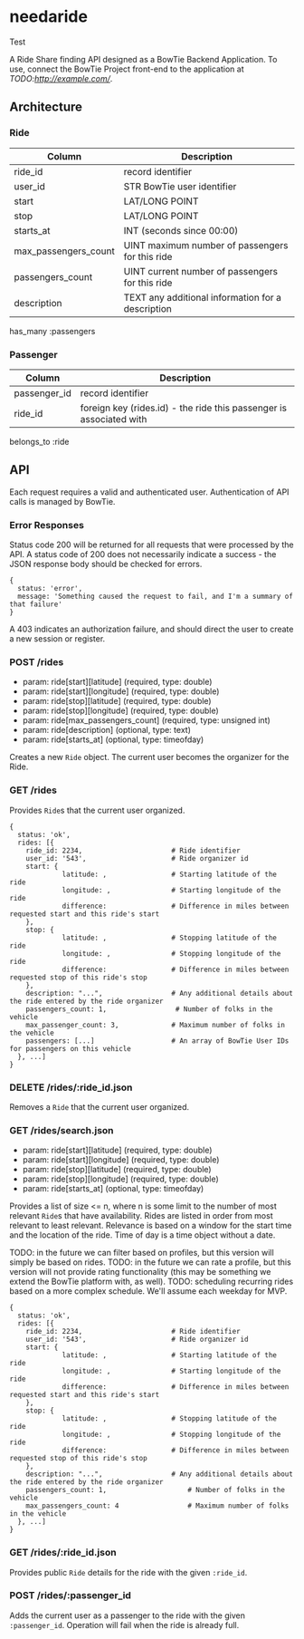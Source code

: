 # needaride

Test

A Ride Share finding API designed as a BowTie Backend Application. To use, connect the BowTie Project front-end to the application at *TODO:http://example.com/*.

## Architecture

### Ride

| Column | Description |
| ---    | --- |
| ride_id | record identifier |
| user_id | STR BowTie user identifier |
| start | LAT/LONG POINT |
| stop | LAT/LONG POINT |
| starts_at | INT (seconds since 00:00) |
| max_passengers_count | UINT maximum number of passengers for this ride |
| passengers_count | UINT current number of passengers for this ride |
| description | TEXT any additional information for a description |

has_many :passengers

### Passenger

| Column | Description |
| --- | --- |
| passenger_id | record identifier |
| ride_id | foreign key (rides.id) - the ride this passenger is associated with |

belongs_to :ride

## API

Each request requires a valid and authenticated user. Authentication of API calls is managed by BowTie.

### Error Responses

Status code 200 will be returned for all requests that were processed by the API. A status code of 200 does not necessarily indicate a success - the JSON response body should be checked for errors.

```
{
  status: 'error',
  message: 'Something caused the request to fail, and I'm a summary of that failure'
}
```

A 403 indicates an authorization failure, and should direct the user to create a new session or register.

### POST /rides

* param: ride[start][latitude] (required, type: double)
* param: ride[start][longitude] (required, type: double)
* param: ride[stop][latitude] (required, type: double)
* param: ride[stop][longitude] (required, type: double)
* param: ride[max_passengers_count] (required, type: unsigned int)
* param: ride[description] (optional, type: text)
* param: ride[starts_at] (optional, type: timeofday)

Creates a new `Ride` object. The current user becomes the organizer for the Ride.

### GET /rides

Provides `Ride`s that the current user organized.

```
{
  status: 'ok',
  rides: [{
    ride_id: 2234,                      # Ride identifier
    user_id: '543',                     # Ride organizer id
    start: { 
             latitude: ,                # Starting latitude of the ride
             longitude: ,               # Starting longitude of the ride
             difference:                # Difference in miles between requested start and this ride's start
    },
    stop: { 
             latitude: ,                # Stopping latitude of the ride
             longitude: ,               # Stopping longitude of the ride
             difference:                # Difference in miles between requested stop of this ride's stop
    },
    description: "...",                 # Any additional details about the ride entered by the ride organizer
    passengers_count: 1,                 # Number of folks in the vehicle
    max_passenger_count: 3,             # Maximum number of folks in the vehicle
    passengers: [...]                   # An array of BowTie User IDs for passengers on this vehicle
  }, ...]
}
```

### DELETE /rides/:ride_id.json

Removes a `Ride` that the current user organized.

### GET /rides/search.json
* param: ride[start][latitude] (required, type: double)
* param: ride[start][longitude] (required, type: double)
* param: ride[stop][latitude] (required, type: double)
* param: ride[stop][longitude] (required, type: double)
* param: ride[starts_at] (optional, type: timeofday)
  
Provides a list of size <= n, where n is some limit to the number of most relevant `Ride`s that have availability. Rides are listed in order from most relevant to least relevant. Relevance is based on a window for the start time and the location of the ride. Time of day is a time object without a date.

TODO: in the future we can filter based on profiles, but this version will simply be based on rides.
TODO: in the future we can rate a profile, but this version will not provide rating functionality (this may be something we extend the BowTie platform with, as well).
TODO: scheduling recurring rides based on a more complex schedule. We'll assume each weekday for MVP.

```
{
  status: 'ok',
  rides: [{
    ride_id: 2234,                      # Ride identifier
    user_id: '543',                     # Ride organizer id
    start: { 
             latitude: ,                # Starting latitude of the ride
             longitude: ,               # Starting longitude of the ride
             difference:                # Difference in miles between requested start and this ride's start
    },
    stop: { 
             latitude: ,                # Stopping latitude of the ride
             longitude: ,               # Stopping longitude of the ride
             difference:                # Difference in miles between requested stop of this ride's stop
    },
    description: "...",                 # Any additional details about the ride entered by the ride organizer
    passengers_count: 1,                    # Number of folks in the vehicle
    max_passengers_count: 4                 # Maximum number of folks in the vehicle
  }, ...]
}
```

### GET /rides/:ride_id.json

Provides public `Ride` details for the ride with the given `:ride_id`.

### POST /rides/:passenger_id

Adds the current user as a passenger to the ride with the given `:passenger_id`. Operation will fail when the ride is already full.
